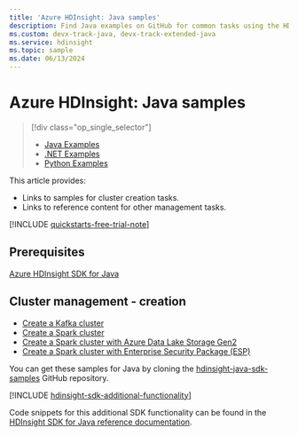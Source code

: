 ```yaml
---
title: 'Azure HDInsight: Java samples'
description: Find Java examples on GitHub for common tasks using the HDInsight SDK for Java.
ms.custom: devx-track-java, devx-track-extended-java
ms.service: hdinsight
ms.topic: sample
ms.date: 06/13/2024
---
```


# Azure HDInsight: Java samples

> [!div class="op_single_selector"]
> * [Java Examples](hdinsight-sdk-java-samples.md)
> * [.NET Examples](hdinsight-sdk-dotnet-samples.md)
> * [Python Examples](hdinsight-sdk-python-samples.md)
<!-- * [Go Examples](hdinsight-sdk-dotnet-samples.md)-->

This article provides:

* Links to samples for cluster creation tasks.
* Links to reference content for other management tasks.

[!INCLUDE [quickstarts-free-trial-note](../../includes/quickstarts-free-trial-note.md)]

## Prerequisites

[Azure HDInsight SDK for Java](/java/api/overview/azure/hdinsight#sdk-installation)

## Cluster management - creation

* [Create a Kafka cluster](https://github.com/Azure-Samples/hdinsight-java-sdk-samples/blob/master/management/src/main/java/com/microsoft/azure/hdinsight/samples/CreateKafkaClusterSample.java)
* [Create a Spark cluster](https://github.com/Azure-Samples/hdinsight-java-sdk-samples/blob/master/management/src/main/java/com/microsoft/azure/hdinsight/samples/CreateSparkClusterSample.java)
* [Create a Spark cluster with Azure Data Lake Storage Gen2](https://github.com/Azure-Samples/hdinsight-java-sdk-samples/blob/master/management/src/main/java/com/microsoft/azure/hdinsight/samples/CreateHadoopClusterWithAdlsGen2Sample.java)
* [Create a Spark cluster with Enterprise Security Package (ESP)](https://github.com/Azure-Samples/hdinsight-java-sdk-samples/blob/master/management/src/main/java/com/microsoft/azure/hdinsight/samples/CreateEspClusterSample.java)

You can get these samples for Java by cloning the [hdinsight-java-sdk-samples](https://github.com/Azure-Samples/hdinsight-java-sdk-samples) GitHub repository.

[!INCLUDE [hdinsight-sdk-additional-functionality](includes/hdinsight-sdk-additional-functionality.md)]

Code snippets for this additional SDK functionality can be found in the [HDInsight SDK for Java reference documentation](/java/api/overview/azure/hdinsight).
